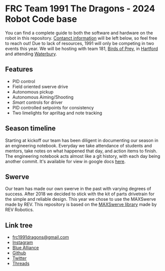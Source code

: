 # FRC Team 1991 The Dragons - 2024 Robot Code base

You can find a complete guide to both the software and hardware on the robot in this repository. [Contanct information](#Link-tree) will be left below, so feel free to reach out! Due to lack of resources, 1991 will only be competing in two events this year. We will be hosting with team 181, [Birds of Prey](https://www.thebluealliance.com/team/181), in [Hartford](https://www.thebluealliance.com/event/2024cthar) and attending [Waterbury](https://www.thebluealliance.com/event/2024ctwat).

## Features
 - PID control
 - Field oriented swerve drive
 - Autonomous pickup
 - Autonomous Aiming/Shooting
 - *Smart* controls for driver
 - PID controlled setpoints for consistency
 - Two limelights for apriltag and note tracking

## Season timeline
Starting at kickoff our team has been diligent in documenting our season in an engineering notebook. Everyday we take attendance of students and mentors, take notes on what happened that day, and action items to finish. The engineering notebook acts almost like a git history, with each day being another commit. It's available for view in google docs [here](https://docs.google.com/document/d/1IYIvurchCGXITy4c3Y5kDGU6yW_Gognxy2Y8CyMoIX4/edit).

## Swerve
Our team has made our own swerve in the past with varying degrees of success. After 2018 we decided to stick with the kit of parts drivetrain for the simple and reliable design. This year we chose to use the MAXSwerve made by REV. This repository is based on the [MAXSwerve library](https://github.com/REVrobotics/MAXSwerve-Java-Template) made by REV Robotics.

## Link tree
 - [frc1991dragons@gmail.com](mailto:frc1991dragons@gmail.com)
 - [Instagram](https://www.instagram.com/frcteam1991)
 - [Blue Alliance](https://www.thebluealliance.com/team/1991)
 - [Github](https://github.com/frc1991)
 - [Twitter](https://twitter.com/frcteam1991)
 - [Threads](https://about:blank)
